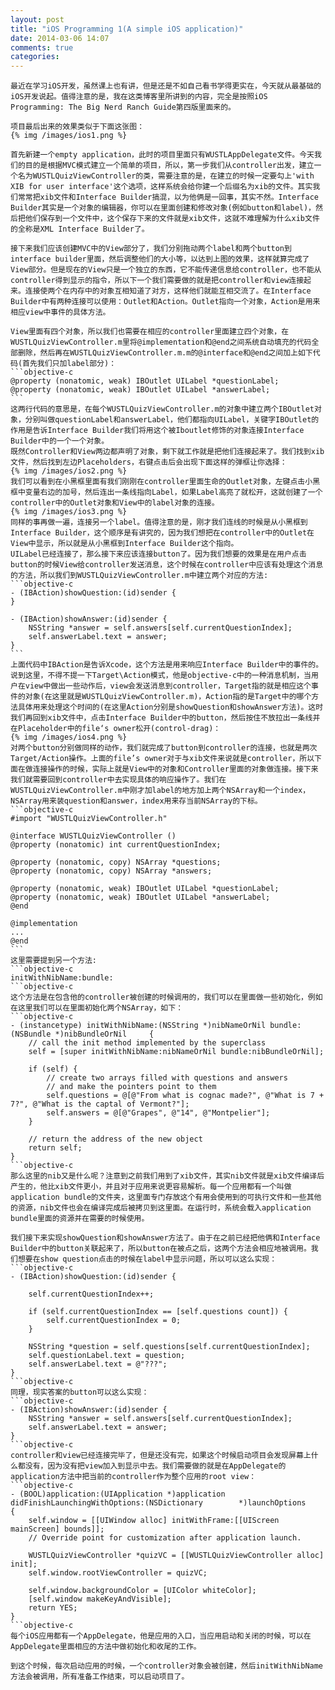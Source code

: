 ```yaml
---
layout: post
title: "iOS Programming 1(A simple iOS application)"
date: 2014-03-06 14:07
comments: true
categories: 
---
```

	最近在学习iOS开发，虽然课上也有讲，但是还是不如自己看书学得更实在，今天就从最基础的iOS开发说起。值得注意的是，我在这类博客里所讲到的内容，完全是按照iOS Programming: The Big Nerd Ranch Guide第四版里面来的。
<!-- more -->
	项目最后出来的效果类似于下面这张图：
	{% img /images/ios1.png %}
	
	首先新建一个empty application，此时的项目里面只有WUSTLAppDelegate文件。今天我们的目的是根据MVC模式建立一个简单的项目，所以，第一步我们从controller出发，建立一个名为WUSTLQuizViewController的类，需要注意的是，在建立的时候一定要勾上'with XIB for user interface'这个选项，这样系统会给你建一个后缀名为xib的文件。其实我们常常把xib文件和Interface Builder搞混，以为他俩是一回事，其实不然。Interface Builder其实是一个对象的编辑器，你可以在里面创建和修改对象(例如button和label)，然后把他们保存到一个文件中，这个保存下来的文件就是xib文件，这就不难理解为什么xib文件的全称是XML Interface Builder了。

	接下来我们应该创建MVC中的View部分了，我们分别拖动两个label和两个button到interface builder里面，然后调整他们的大小等，以达到上图的效果，这样就算完成了View部分。但是现在的View只是一个独立的东西，它不能传递信息给controller，也不能从controller得到显示的指令，所以下一个我们需要做的就是把controller和view连接起来。连接使两个在内存中的对象互相知道了对方，这样他们就能互相交流了。在Interface Builder中有两种连接可以使用：Outlet和Action。Outlet指向一个对象，Action是用来相应view中事件的具体方法。
	
	View里面有四个对象，所以我们也需要在相应的controller里面建立四个对象，在WUSTLQuizViewController.m里将@implementation和@end之间系统自动填充的代码全部删除，然后再在WUSTLQuizViewController.m.m的@interface和@end之间加上如下代码(首先我们只加label部分)：
	```objective-c
	@property (nonatomic, weak) IBOutlet UILabel *questionLabel;
	@property (nonatomic, weak) IBOutlet UILabel *answerLabel;
	```
	这两行代码的意思是，在每个WUSTLQuizViewController.m的对象中建立两个IBOutlet对象，分别叫做questionLabel和answerLabel，他们都指向UILabel，关键字IBOutlet的作用是告诉Interface Builder我们将用这个被Iboutlet修饰的对象连接Interface Builder中的一个一个对象。
	既然Controller和View两边都声明了对象，剩下就工作就是把他们连接起来了。我们找到xib文件，然后找到左边Placeholders，右键点击后会出现下面这样的弹框让你选择：
	{% img /images/ios2.png %}
	我们可以看到在小黑框里面有我们刚刚在controller里面生命的Outlet对象，左键点击小黑框中变量右边的加号，然后连出一条线指向Label，如果Label高亮了就松开，这就创建了一个controller中的Outlet对象和View中的label对象的连接。
	{% img /images/ios3.png %}
	同样的事再做一遍，连接另一个label。值得注意的是，刚才我们连线的时候是从小黑框到Interface Builder，这个顺序是有讲究的，因为我们想把在controller中的Outlet在View中显示，所以就是从小黑框到Interface Builder这个指向。
	UILabel已经连接了，那么接下来应该连接button了。因为我们想要的效果是在用户点击button的时候View给controller发送消息，这个时候在controller中应该有处理这个消息的方法，所以我们到WUSTLQuizViewController.m中建立两个对应的方法:
	```objective-c
	- (IBAction)showQuestion:(id)sender {
	}

	- (IBAction)showAnswer:(id)sender {
    	NSString *answer = self.answers[self.currentQuestionIndex];
	    self.answerLabel.text = answer;
	}
	```
	上面代码中IBAction是告诉Xcode，这个方法是用来响应Interface Builder中的事件的。说到这里，不得不提一下Target\Action模式，他是objective-c中的一种消息机制，当用户在view中做出一些动作后，view会发送消息到controller，Target指的就是相应这个事件的对象(在这里就是WUSTLQuizViewController.m)，Action指的是Target中的哪个方法具体用来处理这个时间的(在这里Action分别是showQuestion和showAnswer方法)。这时我们再回到xib文件中，点击Interface Builder中的button，然后按住不放拉出一条线并在Placeholder中的file‘s owner松开(control-drag)：
	{% img /images/ios4.png %}
	对两个button分别做同样的动作，我们就完成了button到controller的连接，也就是两次Target/Action操作。上面的file’s owner对于与xib文件来说就是controller，所以下面在做连接操作的时候，实际上就是View中的对象和Controller里面的对象做连接。接下来我们就需要回到controller中去实现具体的响应操作了。我们在WUSTLQuizViewController.m中刚才加label的地方加上两个NSArray和一个index，NSArray用来装question和answer，index用来存当前NSArray的下标。
	```objective-c
	#import "WUSTLQuizViewController.h"

	@interface WUSTLQuizViewController ()
	@property (nonatomic) int currentQuestionIndex;

	@property (nonatomic, copy) NSArray *questions;
	@property (nonatomic, copy) NSArray *answers;

	@property (nonatomic, weak) IBOutlet UILabel *questionLabel;
	@property (nonatomic, weak) IBOutlet UILabel *answerLabel;
	@end
	
	@implementation
	...
	@end
	```
	这里需要提到另一个方法:
	```objective-c
	initWithNibName:bundle:
	```objective-c
	这个方法是在包含他的controller被创建的时候调用的，我们可以在里面做一些初始化，例如在这里我们可以在里面初始化两个NSArray，如下：
	```objective-c
	- (instancetype) initWithNibName:(NSString *)nibNameOrNil bundle:(NSBundle *)nibBundleOrNil 	{
    	// call the init method implemented by the superclass
	    self = [super initWithNibName:nibNameOrNil bundle:nibBundleOrNil];
    
    	if (self) {
        	// create two arrays filled with questions and answers
	        // and make the pointers point to them
    	    self.questions = @[@"From what is cognac made?", @"What is 7 + 7?", @"What is the captal of Vermont?"];
	        self.answers = @[@"Grapes", @"14", @"Montpelier"];
    	}
    
	    // return the address of the new object
    	return self;
	}
	```objective-c	
	那么这里的nib又是什么呢？注意到之前我们用到了xib文件，其实nib文件就是xib文件编译后产生的，他比xib文件更小，并且对于应用来说更容易解析。每一个应用都有一个叫做application bundle的文件夹，这里面专门存放这个有用会使用到的可执行文件和一些其他的资源，nib文件也会在编译完成后被拷贝到这里面。在运行时，系统会载入application bundle里面的资源并在需要的时候使用。
	
	我们接下来实现showQuestion和showAnswer方法了。由于在之前已经把他俩和Interface Builder中的button关联起来了，所以button在被点之后，这两个方法会相应地被调用。我们想要在show question点击的时候在label中显示问题，所以可以这么实现：
	```objective-c
	- (IBAction)showQuestion:(id)sender {
    
    	self.currentQuestionIndex++;
    
	    if (self.currentQuestionIndex == [self.questions count]) {
    	    self.currentQuestionIndex = 0;
	    }
    
    	NSString *question = self.questions[self.currentQuestionIndex];
	    self.questionLabel.text = question;
    	self.answerLabel.text = @"???";
	}
	```objective-c
	同理，现实答案的button可以这么实现：
	```objective-c
	- (IBAction)showAnswer:(id)sender {
    	NSString *answer = self.answers[self.currentQuestionIndex];
	    self.answerLabel.text = answer;
	}
	```objective-c
	controller和view已经连接完毕了，但是还没有完，如果这个时候启动项目会发现屏幕上什么都没有，因为没有把view加入到显示中去。我们需要做的就是在AppDelegate的application方法中把当前的controller作为整个应用的root view：
	```objective-c
	- (BOOL)application:(UIApplication *)application didFinishLaunchingWithOptions:(NSDictionary 		*)launchOptions
	{
    	self.window = [[UIWindow alloc] initWithFrame:[[UIScreen mainScreen] bounds]];
	    // Override point for customization after application launch.
    
    	WUSTLQuizViewController *quizVC = [[WUSTLQuizViewController alloc] init];
	    self.window.rootViewController = quizVC;
    
    	self.window.backgroundColor = [UIColor whiteColor];
	    [self.window makeKeyAndVisible];
    	return YES;
	}
	```objective-c	
	每个iOS应用都有一个AppDelegate，他是应用的入口，当应用启动和关闭的时候，可以在AppDelegate里面相应的方法中做初始化和收尾的工作。
	
	到这个时候，每次启动应用的时候，一个controller对象会被创建，然后initWithNibName方法会被调用，所有准备工作结束，可以启动项目了。